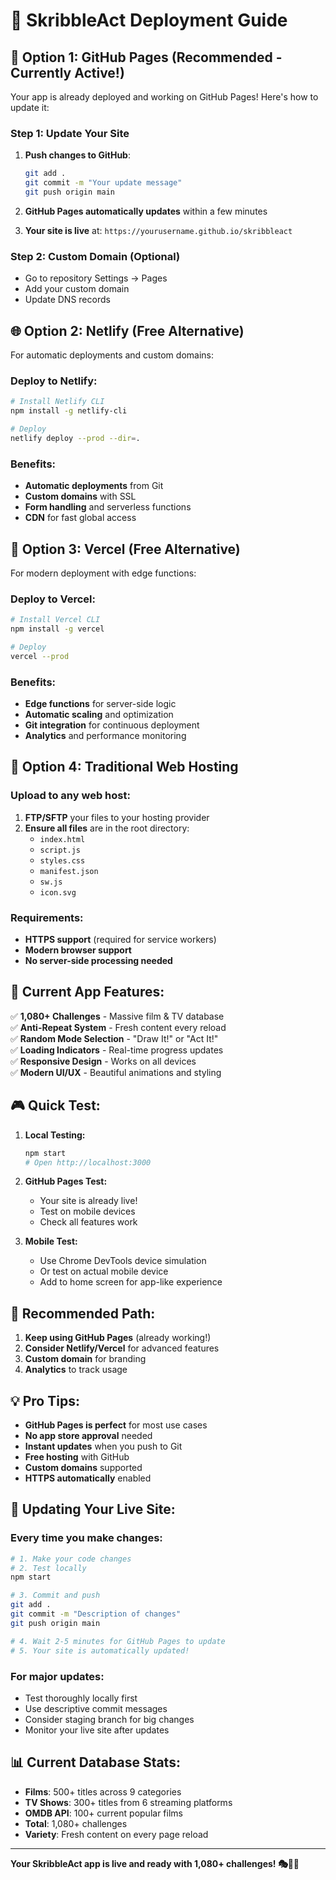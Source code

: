 # 🚀 SkribbleAct Deployment Guide

## 📱 **Option 1: GitHub Pages (Recommended - Currently Active!)**

Your app is already deployed and working on GitHub Pages! Here's how to update it:

### **Step 1: Update Your Site**
1. **Push changes to GitHub**:
   ```bash
   git add .
   git commit -m "Your update message"
   git push origin main
   ```

2. **GitHub Pages automatically updates** within a few minutes
3. **Your site is live** at: `https://yourusername.github.io/skribbleact`

### **Step 2: Custom Domain (Optional)**
- Go to repository Settings → Pages
- Add your custom domain
- Update DNS records

## 🌐 **Option 2: Netlify (Free Alternative)**

For automatic deployments and custom domains:

### **Deploy to Netlify:**
```bash
# Install Netlify CLI
npm install -g netlify-cli

# Deploy
netlify deploy --prod --dir=.
```

### **Benefits:**
- **Automatic deployments** from Git
- **Custom domains** with SSL
- **Form handling** and serverless functions
- **CDN** for fast global access

## 🎯 **Option 3: Vercel (Free Alternative)**

For modern deployment with edge functions:

### **Deploy to Vercel:**
```bash
# Install Vercel CLI
npm install -g vercel

# Deploy
vercel --prod
```

### **Benefits:**
- **Edge functions** for server-side logic
- **Automatic scaling** and optimization
- **Git integration** for continuous deployment
- **Analytics** and performance monitoring

## 🔧 **Option 4: Traditional Web Hosting**

### **Upload to any web host:**
1. **FTP/SFTP** your files to your hosting provider
2. **Ensure all files** are in the root directory:
   - `index.html`
   - `script.js`
   - `styles.css`
   - `manifest.json`
   - `sw.js`
   - `icon.svg`

### **Requirements:**
- **HTTPS support** (required for service workers)
- **Modern browser support**
- **No server-side processing needed**

## 📱 **Current App Features:**

✅ **1,080+ Challenges** - Massive film & TV database  
✅ **Anti-Repeat System** - Fresh content every reload  
✅ **Random Mode Selection** - "Draw It!" or "Act It!"  
✅ **Loading Indicators** - Real-time progress updates  
✅ **Responsive Design** - Works on all devices  
✅ **Modern UI/UX** - Beautiful animations and styling  

## 🎮 **Quick Test:**

1. **Local Testing:**
   ```bash
   npm start
   # Open http://localhost:3000
   ```

2. **GitHub Pages Test:**
   - Your site is already live!
   - Test on mobile devices
   - Check all features work

3. **Mobile Test:**
   - Use Chrome DevTools device simulation
   - Or test on actual mobile device
   - Add to home screen for app-like experience

## 🚀 **Recommended Path:**

1. **Keep using GitHub Pages** (already working!)
2. **Consider Netlify/Vercel** for advanced features
3. **Custom domain** for branding
4. **Analytics** to track usage

## 💡 **Pro Tips:**

- **GitHub Pages is perfect** for most use cases
- **No app store approval** needed
- **Instant updates** when you push to Git
- **Free hosting** with GitHub
- **Custom domains** supported
- **HTTPS automatically** enabled

## 🔄 **Updating Your Live Site:**

### **Every time you make changes:**
```bash
# 1. Make your code changes
# 2. Test locally
npm start

# 3. Commit and push
git add .
git commit -m "Description of changes"
git push origin main

# 4. Wait 2-5 minutes for GitHub Pages to update
# 5. Your site is automatically updated!
```

### **For major updates:**
- Test thoroughly locally first
- Use descriptive commit messages
- Consider staging branch for big changes
- Monitor your live site after updates

## 📊 **Current Database Stats:**

- **Films**: 500+ titles across 9 categories
- **TV Shows**: 300+ titles from 6 streaming platforms
- **OMDB API**: 100+ current popular films
- **Total**: 1,080+ challenges
- **Variety**: Fresh content on every page reload

---

**Your SkribbleAct app is live and ready with 1,080+ challenges! 🎭🎨✨**
